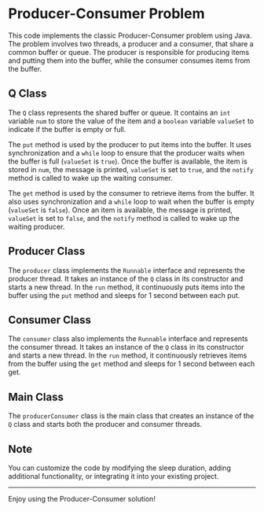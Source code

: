 # Producer-Consumer Problem

This code implements the classic Producer-Consumer problem using Java. The problem involves two threads, a producer and a consumer, that share a common buffer or queue. The producer is responsible for producing items and putting them into the buffer, while the consumer consumes items from the buffer.

## Q Class

The `Q` class represents the shared buffer or queue. It contains an `int` variable `num` to store the value of the item and a `boolean` variable `valueSet` to indicate if the buffer is empty or full.

The `put` method is used by the producer to put items into the buffer. It uses synchronization and a `while` loop to ensure that the producer waits when the buffer is full (`valueSet` is `true`). Once the buffer is available, the item is stored in `num`, the message is printed, `valueSet` is set to `true`, and the `notify` method is called to wake up the waiting consumer.

The `get` method is used by the consumer to retrieve items from the buffer. It also uses synchronization and a `while` loop to wait when the buffer is empty (`valueSet` is `false`). Once an item is available, the message is printed, `valueSet` is set to `false`, and the `notify` method is called to wake up the waiting producer.

## Producer Class

The `producer` class implements the `Runnable` interface and represents the producer thread. It takes an instance of the `Q` class in its constructor and starts a new thread. In the `run` method, it continuously puts items into the buffer using the `put` method and sleeps for 1 second between each put.

## Consumer Class

The `consumer` class also implements the `Runnable` interface and represents the consumer thread. It takes an instance of the `Q` class in its constructor and starts a new thread. In the `run` method, it continuously retrieves items from the buffer using the `get` method and sleeps for 1 second between each get.

## Main Class

The `producerConsumer` class is the main class that creates an instance of the `Q` class and starts both the producer and consumer threads.

## Note

You can customize the code by modifying the sleep duration, adding additional functionality, or integrating it into your existing project.

---

Enjoy using the Producer-Consumer solution!

